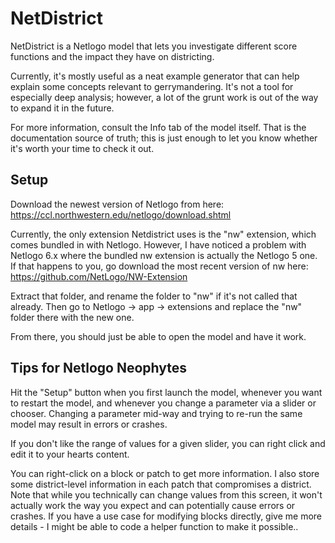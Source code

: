# NetDistrict
NetDistrict is a Netlogo model that lets you investigate different score functions and the impact they have on districting.

Currently, it's mostly useful as a neat example generator that can help explain some concepts relevant to gerrymandering. It's not a tool for especially deep analysis; however, a lot of the grunt work is out of the way to expand it in the future.

For more information, consult the Info tab of the model itself. That is the documentation source of truth; this is just enough to let you know whether it's worth your time to check it out.

## Setup

Download the newest version of Netlogo from here: https://ccl.northwestern.edu/netlogo/download.shtml

Currently, the only extension Netdistrict uses is the "nw" extension, which comes bundled in with Netlogo. However, I have noticed a problem with Netlogo 6.x where the bundled nw extension is actually the Netlogo 5 one. If that happens to you, go download the most recent version of nw here: https://github.com/NetLogo/NW-Extension

Extract that folder, and rename the folder to "nw" if it's not called that already. Then go to Netlogo -> app -> extensions and replace the "nw" folder there with the new one.

From there, you should just be able to open the model and have it work. 

## Tips for Netlogo Neophytes

Hit the "Setup" button when you first launch the model, whenever you want to restart the model, and whenever you change a parameter via a slider or chooser. Changing a parameter mid-way and trying to re-run the same model may result in errors or crashes.

If you don't like the range of values for a given slider, you can right click and edit it to your hearts content.

You can right-click on a block or patch to get more information. I also store some district-level information in each patch that compromises a district. Note that while you technically can change values from this screen, it won't actually work the way you expect and can potentially cause errors or crashes. If you have a use case for modifying blocks directly, give me more details - I might be able to code a helper function to make it possible..
